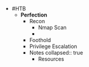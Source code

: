 - #HTB
	- **Perfection**
		- Recon
			- Nmap Scan
			-
		- Foothold
		- Privilege Escalation
		- Notes
		  collapsed:: true
			- Resources